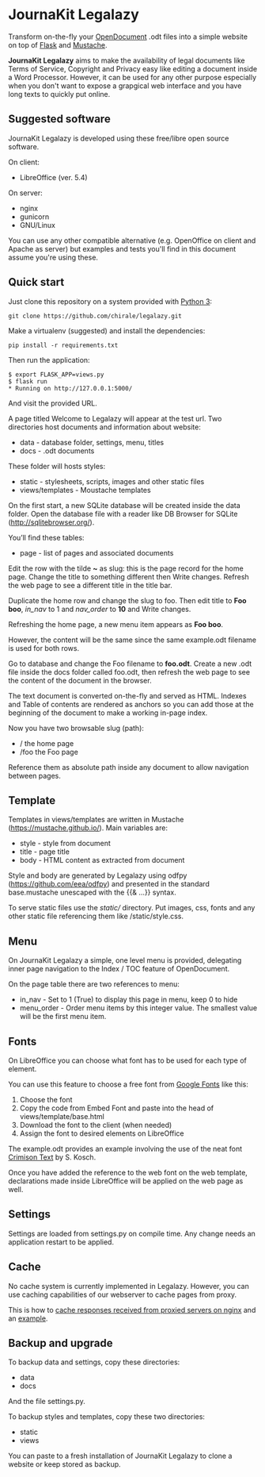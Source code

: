 # JournaKit Legalazy
Transform on-the-fly your [OpenDocument](https://www.libreoffice.org/discover/what-is-opendocument/) .odt files into a simple website on top of [Flask](http://flask.pocoo.org/) and [Mustache](https://mustache.github.io/).

**JournaKit Legalazy** aims to make the availability of legal documents like Terms of Service, Copyright and Privacy easy like editing a document inside a Word Processor. However, it can be used for any other purpose especially when you don't want to expose a grapgical web interface and you have long texts to quickly put online.

## Suggested software

JournaKit Legalazy is developed using these free/libre open source software.

On client:

  * LibreOffice (ver. 5.4)

On server:

  * nginx
  * gunicorn
  * GNU/Linux

You can use any other compatible alternative (e.g. OpenOffice on client and Apache as server) but examples and tests you'll find in this document assume you're using these.


## Quick start

Just clone this repository on a system provided with [Python 3](https://docs.python.org/3/):

    git clone https://github.com/chirale/legalazy.git

Make a virtualenv (suggested) and install the dependencies:

    pip install -r requirements.txt

Then run the application:

    $ export FLASK_APP=views.py
    $ flask run
    * Running on http://127.0.0.1:5000/

And visit the provided URL.

A page titled Welcome to Legalazy will appear at the test url.
Two directories host documents and information about website:

  * data - database folder, settings, menu, titles
  * docs - .odt documents

These folder will hosts styles:

  * static - stylesheets, scripts, images and other static files
  * views/templates - Moustache templates

On the first start, a new SQLite database will be created inside the data folder.
Open the database file with a reader like DB Browser for SQLite (http://sqlitebrowser.org/).

You’ll find these tables:

  * page - list of pages and associated documents

Edit the row with the tilde **~** as slug: this is the page record for the home page. Change the title to something different then Write changes. Refresh the web page to see a different title in the title bar.

Duplicate the home row and change the slug to foo. Then edit title to **Foo boo**, *in_nav* to 1 and *nav_order* to **10** and Write changes.

Refreshing the home page, a new menu item appears as **Foo boo**.

However, the content will be the same since the same example.odt filename is used for both rows.

Go to database and change the Foo filename to **foo.odt**. Create a new .odt file inside the docs folder called foo.odt, then refresh the web page to see the content of the document in the browser. 

The text document is converted on-the-fly and served as HTML. Indexes and Table of contents are rendered as anchors so you can add those at the beginning of the document to make a working in-page index.

Now you have two browsable slug (path):

  * / the home page
  * /foo the Foo page

Reference them as absolute path inside any document to allow navigation between pages.

## Template

Templates in views/templates are written in Mustache (https://mustache.github.io/). Main variables are:

  * style - style from document
  * title - page title
  * body - HTML content as extracted from document

Style and body are generated by Legalazy using odfpy (https://github.com/eea/odfpy) and presented in the standard base.mustache unescaped with the {{& ...}} syntax.

To serve static files use the *static/* directory. Put images, css, fonts and any other static file referencing them like /static/style.css.

## Menu

On JournaKit Legalazy a simple, one level menu is provided, delegating inner page navigation to the Index / TOC feature of OpenDocument.

On the page table there are two references to menu:

  * in_nav - Set to 1 (True) to display this page in menu, keep 0 to hide
  * menu_order - Order menu items by this integer value. The smallest value will be the first menu item.

## Fonts

On LibreOffice you can choose what font has to be used for each type of element.

You can use this feature to choose a free font from [Google Fonts](https://fonts.google.com/) like this:

 1. Choose the font
 2. Copy the code from Embed Font and paste into the head of views/template/base.html
 3. Download the font to the client (when needed)
 4. Assign the font to desired elements on LibreOffice

The example.odt provides an example involving the use of the neat font [Crimison Text](https://fonts.google.com/specimen/Crimson+Text) by S. Kosch.

Once you have added the reference to the web font on the web template, declarations made inside LibreOffice will be applied on the web page as well.

## Settings

Settings are loaded from settings.py on compile time. Any change needs an application restart to be applied.

## Cache

No cache system is currently implemented in Legalazy.
However, you can use caching capabilities of our webserver to cache pages from proxy.

This is how to [cache responses received from proxied servers on nginx](https://docs.nginx.com/nginx/admin-guide/content-cache/content-caching/) and an [example](https://www.nginx.com/resources/wiki/start/topics/examples/reverseproxycachingexample/).

## Backup and upgrade

To backup data and settings, copy these directories:

  * data
  * docs

And the file settings.py.

To backup styles and templates, copy these two directories:

  * static
  * views

You can paste to a fresh installation of JournaKit Legalazy to clone a website or keep stored as backup.

